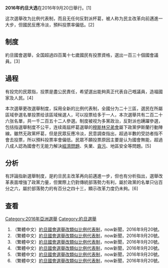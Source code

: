 **2016年约旦大选**在2016年9月20日舉行。\[1\]

这次選舉改为比例代表制，而且无任何反對派杯葛，被人称为民主改革向前邁進一大步，但國民反應冷淡，預料投票率偏低。\[2\]

## 制度

約旦國會選舉，全国超過四百萬十七歲國民有投票資格，選出一百三十個國會議員。\[3\]

## 過程

有投完的民眾指，投票是盡公民責任，希望選出能夠真正代表自己嘅議員，造福國家及人民。\[4\]

本次選舉更改選舉制度，採用全新的比例代表制，全國分为二十三區，選民在所屬區域參選名單投票给该區域候選人，可以投票给多于一人，本次選舉共有二百二十六张名單，共一千二百五十二人參選。制度被视为多黨政治，反對派也踴躍參選，包括指選舉制度不公平，连续兩屆杯葛選舉的[穆斯林兄弟會](../Page/穆斯林兄弟會.md "wikilink")屬下政黨伊斯蘭行動陣線。雖然无政黨杯葛，但是民眾反應冷淡，民意調查指出，超過半數的受訪者指不會去投票，所以預料投票率會偏低。民眾不願投票原因主要是认为國會無能，超過八成人認為國會冇无能力解決[經濟問題](../Page/经济.md "wikilink")、失業、[貪污](../Page/贪污.md "wikilink")、地區安全等問題。\[5\]

## 分析

有評論指新選舉制度，是約旦民主改革再向前邁進一步，但也有分析指出，選舉改革表面增強了政黨力量，但實際上仍對傳統部落勢力有利，屬於政黨的名單只佔百分之六，屬於部落勢力的有百分之四十三，顯示改革力度仍未夠。\[6\]

## 查看

<div class="references-small">

<references />

</div>

[Category:2016年亞洲選舉](https://zh.wikipedia.org/wiki/Category:2016年亞洲選舉 "wikilink") [Category:約旦選舉](https://zh.wikipedia.org/wiki/Category:約旦選舉 "wikilink")

1.  （繁體中文）[約旦國會選舉改類似比例代表制](http://news.now.com/home/international/player?newsId=194036)，now新聞，2016年9月20號。
2.  （繁體中文）[約旦國會選舉改類似比例代表制](http://news.now.com/home/international/player?newsId=194036)，now新聞，2016年9月20號。
3.  （繁體中文）[約旦國會選舉改類似比例代表制](http://news.now.com/home/international/player?newsId=194036)，now新聞，2016年9月20號。
4.  （繁體中文）[約旦國會選舉改類似比例代表制](http://news.now.com/home/international/player?newsId=194036)，now新聞，2016年9月20號。
5.  （繁體中文）[約旦國會選舉改類似比例代表制](http://news.now.com/home/international/player?newsId=194036)，now新聞，2016年9月20號。
6.  （繁體中文）[約旦國會選舉改類似比例代表制](http://news.now.com/home/international/player?newsId=194036)，now新聞，2016年9月20號。